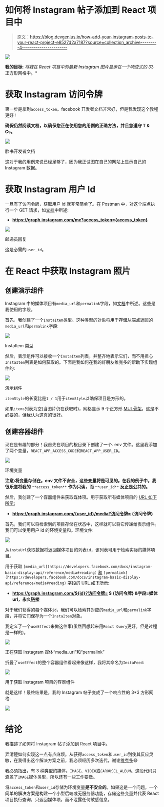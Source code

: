# 如何将 Instagram 帖子添加到 React 项目中

> 原文：<https://blog.devgenius.io/how-add-your-instagram-posts-to-your-react-project-e8527d2a7187?source=collection_archive---------4----------------------->

![](img/07fa46a8fdfffb3536a68e6ebdf77dc9.png)

**我的目标:** *将我在 React 项目中的最新 Instagram 图片显示在一个响应式的 3*3 正方形网格中。*

# 获取 Instagram 访问令牌

第一步是拿到`access_token`。facebook 开发者文档非常好，但是我发现这个教程更好！

**确保仍然阅读文档，以确保您正在使用您的用例的正确方法，并且您遵守 T & Cs。**

![](img/3e32e54a1d67d6db450006859e8b22b3.png)

脸书开发者文档

这对于我的用例来说已经足够了，因为我正试图在自己的网站上显示自己的 Instagram 数据。

# 获取 Instagram 用户 Id

一旦有了访问令牌，获取用户 id 就非常简单了。在 Postman 中，对这个端点执行一个 GET 请求，如[文档](https://developers.facebook.com/docs/instagram-basic-display-api/reference/me)中所述:

*   **https://graph.instagram.com/me?access_token={access_token}**

![](img/20091b12f7380d0bf95a137e81fc3747.png)

邮递员回复

这是必需的`user_id`。

# 在 React 中获取 Instagram 照片

## 创建演示组件

Instagram 中的媒体项目有`media_url`和`permalink`字段，如[文档](https://developers.facebook.com/docs/instagram-basic-display-api/reference/media#reading)中所述。这些是我使用的字段。

首先，我创建了一个`InstaItem`类型。这种类型的对象将用于存储从端点返回的`media_url`和`permalink`字段:

![](img/001ca310828baed8b61705ef1fa09956.png)

InstaItem 类型

然后，表示组件可以接收一个`InstaItem`列表，并整齐地表示它们，而不用担心`InstaItem`列表是如何获取的。下面是我如何在我的好朋友维克多的帮助下实现组件的:

![](img/640820884095468ad435951d6b2de063.png)

演示组件

`itemStyle`的长宽比是`1 / 1`用于`itemStyle`以确保项目是方形的。

如果`items`列表为空(当图片仍在获取时)，网格显示 9 个正方形 [MUI 骨架](https://mui.com/material-ui/react-skeleton/#main-content)。这是不必要的，但我认为这真的很好。

## 创建容器组件

现在是有趣的部分！我首先在项目的根目录下创建了一个. env 文件。这里我添加了两个变量，`REACT_APP_ACCESS_CODE`和`REACT_APP_USER_ID`。

![](img/cfc9aaa68b6f042a823d50993542b008.png)

环境变量

**注意:将变量存储在。env 文件不安全，这些变量将是可见的。在我的例子中，我很乐意将我的** `**access_token**` **作为只读，而** `**user_id**` **反正是公共的。**

然后，我创建了一个容器组件来获取媒体项。用于获取所有媒体项目的 [URL 如下所示:](https://developers.facebook.com/docs/instagram-basic-display-api/reference/user/media)

*   **https://graph.instagram.com/{user_id}/media?访问令牌= {访问令牌}**

首先，我们可以将检索到的项目存储在状态中，这样就可以将它传递给表示组件。我们可以使用用户 id 的环境变量和。环境文件:

![](img/915b4cacf43bab8e3902f00337512169.png)

从`instaUrl`获取数据将返回媒体项目的列表`id`，该列表可用于检索实际的媒体项目。

用于获取 `[media_url](https://developers.facebook.com/docs/instagram-basic-display-api/reference/media#reading)` [和](https://developers.facebook.com/docs/instagram-basic-display-api/reference/media#reading) `[permalink](https://developers.facebook.com/docs/instagram-basic-display-api/reference/media#reading)` [字段](https://developers.facebook.com/docs/instagram-basic-display-api/reference/media#reading)的 [URL 如下所示:](https://developers.facebook.com/docs/instagram-basic-display-api/reference/media#reading)

*   **https://graph.instagram.com/${id}?访问令牌= $ {访问令牌} &字段=媒体 url，永久链接**

对于我们获得的每个媒体`id`，我们可以检索其对应的`media_url`和`permalink`字段，并将它们保存为一个`InstaItem`对象。

我定义了一个`useEffect`来做这件事(虽然回想起来用`React Query`更好，但是过程是一样的)。

![](img/0c3d82bdc10c3b8d5a5d20284fd095b3.png)

正在获取 Instagram 媒体“media_url”和“permalink”

折叠了`useEffect`的整个容器组件看起来像这样，我将其命名为`InstaFeed`:

![](img/e0eb4e3b84d9e5ed317522e20431ac8a.png)

用于获取 Instagram 项目的容器组件

就是这样！最终结果是，我的 Instagram 帖子变成了一个响应性的 3*3 方形网格:

![](img/49acbfd298e647019f15bbdd44419569.png)

# 结论

我描述了如何将 Instagram 帖子添加到 React 项目中。

弄清楚如何实现这一点有点麻烦。从获得`access_token`和`user_id`到使其反应灵敏，在我得出这个解决方案之前，我必须经历多次迭代，谢谢[维克多](https://sharpvik.medium.com/)😄

我必须指出，有 3 种类型的媒体，`IMAGE`、`VIDEO`或`CAROUSEL_ALBUM`。这段代码只涵盖了`IMAGE`媒体类型，所以还有一些工作要做。

将`access_token`和`user_id`存储为环境变量**是不安全的**。如果这是一个问题，一个简单的解决方案是构建一个小型后端或无服务器功能，存储这些变量并代表 React 项目执行查询，只返回媒体项，而不泄露任何敏感信息。